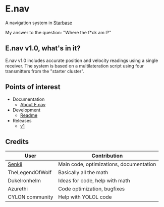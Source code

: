 # E.nav

A navigation system in [Starbase](https://www.starbasegame.com/)

My answer to the question: "Where the f*ck am I?"

## E.nav v1.0, what's in it?

E.nav v1.0 includes accurate position and velocity readings using a single receiver. The system is based on a multilateration script using four transmitters from the "starter cluster".

## Points of interest

- Documentation
    - [About E.nav](/Documentation/CORE/README.md)
- Development
    - [Readme](/Development/README.md)
- Releases
    - [v1](/Releases/v1)

## Credits

| User | Contribution |
|-|-|
|[Senkii](https://github.com/Senkii-code "Discord: Senkii#0001")|Main code, optimizations, documentation
|TheLegendOfWolf|Basically all the math
|DukeIronhelm|Ideas for code, help with math
|Azurethi|Code optimization, bugfixes
|CYLON community|Help with YOLOL code